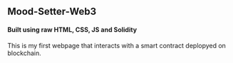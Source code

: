 ## Mood-Setter-Web3

#### Built using raw HTML, CSS, JS and Solidity

This is my first webpage that interacts with a smart contract deplopyed on blockchain.
